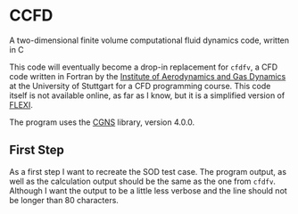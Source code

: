 
# CCFD

A two-dimensional finite volume computational fluid dynamics code, written in C

This code will eventually become a drop-in replacement for `cfdfv`, a CFD code written in Fortran by the [Institute of Aerodynamics and Gas Dynamics](http://www.iag.uni-stuttgart.de) at the University of Stuttgart for a CFD programming course. This code itself is not available online, as far as I know, but it is a simplified version of [FLEXI](https://www.flexi-project.org/).

The program uses the [CGNS](https://cgns.github.io/) library, version 4.0.0.

## First Step

As a first step I want to recreate the SOD test case. The program output, as well as the calculation output should be the same as the one from `cfdfv`. Although I want the output to be a little less verbose and the line should not be longer than 80 characters.
